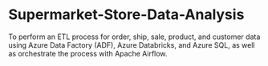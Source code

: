 # Supermarket-Store-Data-Analysis
To perform an ETL process for order, ship, sale, product, and customer data using Azure Data Factory (ADF), Azure Databricks, and Azure SQL, as well as orchestrate the process with Apache Airflow.
